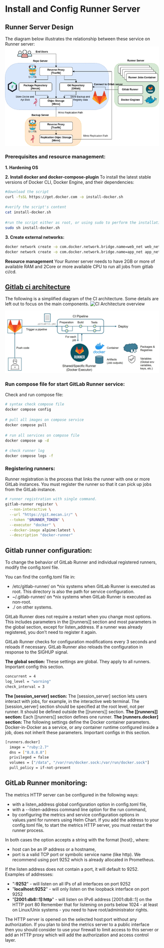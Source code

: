 # Install and Config Runner Server

## Runner Server Design

The diagram below illustrates the relationship between these service on Runner server:
![Architecture diagram for repository server](../../doc/Repo_Runner_Server_Design_V1.png)

### Prerequisites and resource management:

**1. Hardening OS**

**2. Install docker and docker-compose-plugin**
  To install the latest stable versions of Docker CLI, Docker Engine, and their dependencies:
```bash
#download the script
curl -fsSL https://get.docker.com -o install-docker.sh

#verify the script's content
cat install-docker.sh

#run the script either as root, or using sudo to perform the installation.
sudo sh install-docker.sh
```
**3. Create external networks:**
```bash
docker network create -o com.docker.network.bridge.name=web_net web_net
docker network create -o com.docker.network.bridge.name=app_net app_net
```

**Resource management**
Your Runner server needs to have 2GB or more of available RAM and 2Core or more available CPU to run all jobs from gitlab ci/cd.

## [Gitlab ci architecture](https://docs.gitlab.com/ee/development/cicd/#ci-architecture-overview)

The following is a simplified diagram of the CI architecture. Some details are left out to focus on the main components.
![CI Architecture overview](https://docs.gitlab.com/ee/development/cicd/img/ci_architecture.png)

![gitlab-ci-runner](../../images/runner-ci-gitlab.jpeg)

### Run compose file for start GitLab Runner service:
Check and run compose file:
```bash
# syntax check compose file
docker compose config

# pull all images on compose service
docker compose pull

# run all services on compose file
docker compose up -d

# check runner log
docker compose logs -f
```

### Registering runners:

Runner registration is the process that links the runner with one or more GitLab instances. You must register the runner so that it can pick up jobs from the GitLab instance.

```bash
# runner registration with single command.
gitlab-runner register \
  --non-interactive \
  --url "https://git.mecan.ir/" \
  --token "$RUNNER_TOKEN" \
  --executor "docker" \
  --docker-image alpine:latest \
  --description "docker-runner"
```

## Gitlab runner configuration:
To change the behavior of GitLab Runner and individual registered runners, modify the config.toml file.

You can find the config.toml file in:

- /etc/gitlab-runner/ on *nix systems when GitLab Runner is executed as root. This directory is also the path for service configuration.
- ~/.gitlab-runner/ on *nix systems when GitLab Runner is executed as non-root.
- ./ on other systems.

GitLab Runner does not require a restart when you change most options. This includes parameters in the [[runners]] section and most parameters in the global section, except for listen_address. If a runner was already registered, you don’t need to register it again.

GitLab Runner checks for configuration modifications every 3 seconds and reloads if necessary. GitLab Runner also reloads the configuration in response to the SIGHUP signal.

**The global section:** These settings are global. They apply to all runners.
Important config this section.
```bash
concurrent = 4
log_level = "warning"
check_interval = 3
```
**The [session_server] section:** The [session_server] section lets users interact with jobs, for example, in the interactive web terminal. The [session_server] section should be specified at the root level, not per runner. It should be defined outside the [[runners]] section.
**The [[runners]] section:** Each [[runners]] section defines one runner.
**The [runners.docker] section:** The following settings define the Docker container parameters. Docker-in-Docker as a service, or any container runtime configured inside a job, does not inherit these parameters.
Important configs in this section.
```bash
[runners.docker]
  image = "ruby:2.7"
  dns = ["8.8.8.8"]
  privileged = false
  volumes = ["/data", "/var/run/docker.sock:/var/run/docker.sock"]
  pull_policy = if-not-present
```

## GitLab Runner monitoring:
The metrics HTTP server can be configured in the following ways:
- with a listen_address global configuration option in config.toml file,
- with a --listen-address command line option for the run command,
- by configuring the metrics and service configuration options in values.yaml for runners using Helm Chart.
If you add the address to your config.toml file, to start the metrics HTTP server, you must restart the runner process.

In both cases the option accepts a string with the format [host]:<port>, where:

- host can be an IP address or a hostname,
- port is a valid TCP port or symbolic service name (like http). We recommend using port 9252 which is already allocated in Prometheus.

If the listen address does not contain a port, it will default to 9252.
Examples of addresses:
- "**:9252**" - will listen on all IPs of all interfaces on port 9252
- "**localhost:9252**" - will only listen on the loopback interface on port 9252
- "**[2001:db8::1]:http**" - will listen on IPv6 address [2001:db8::1] on the HTTP port 80
Remember that for listening on ports below 1024 - at least on Linux/Unix systems - you need to have root/administrator rights.

The HTTP server is opened on the selected host:port without any authorization. If you plan to bind the metrics server to a public interface then you should consider to use your firewall to limit access to this server or add an HTTP proxy which will add the authorization and access control layer.
